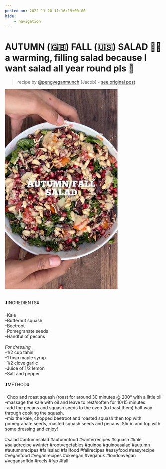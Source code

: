 ```yaml
---
posted on: 2022-11-20 11:16:19+00:00
hide:
    - navigation
---
```


# AUTUMN (🇬🇧) FALL (🇺🇸) SALAD 🥶🥗 a warming, filling salad because I want salad all year round pls 🤝  

> recipe by [@pengveganmunch](https://www.instagram.com/pengveganmunch/) 
(Jacob) - [see original post](https://instagram.com/p/ClLj0TSKbFo)

![](../img/pengveganmunch_20-11-2022_1111.png)

\
⬇️INGREDIENTS⬇️\
\
-Kale\
-Butternut squash\
-Beetroot \
-Pomegranate seeds \
-Handful of pecans \
\
*For dressing*\
-1/2 cup tahini\
-1 tbsp maple syrup \
-1/2 clove garlic \
-Juice of 1/2 lemon \
-Salt and pepper \
\
⬇️METHOD⬇️\
\
-Chop and roast squash (roast for around 30 minutes @ 200° with a little oil\
-massage the kale with oil and leave to rest/soften for 10/15 minutes.\
-add the pecans and squash seeds to the oven (to toast them) half way through cooking the squash.\
-mix the kale, chopped beetroot and roasted squash then top with pomegranate seeds, roasted squash seeds and pecans. Stir in and top with some dressing and enjoy!\
\
\#salad \#autumnsalad \#autumnfood \#winterrecipes \#squash \#kale \#saladrecipe \#winter \#rootvegetables \#quinoa \#quinoasalad \#autumn \#autumnrecipes \#fallsalad \#fallfood \#fallrecipes \#easyfood \#easyrecipe \#veganfood \#veganrecipes \#ukvegan \#veganuk \#londonvegan \#vegansofldn \#reels \#fyp \#fall 